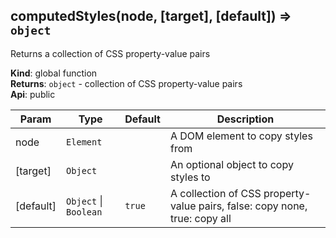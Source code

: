 <a name="computedStyles"></a>
## computedStyles(node, [target], [default]) ⇒ <code>object</code>
Returns a collection of CSS property-value pairs

**Kind**: global function  
**Returns**: <code>object</code> - collection of CSS property-value pairs  
**Api**: public  

| Param | Type | Default | Description |
| --- | --- | --- | --- |
| node | <code>Element</code> |  | A DOM element to copy styles from |
| [target] | <code>Object</code> |  | An optional object to copy styles to |
| [default] | <code>Object</code> &#124; <code>Boolean</code> | <code>true</code> | A collection of CSS property-value pairs, false: copy none, true: copy all |

